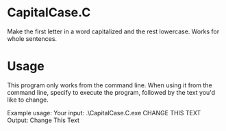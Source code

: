 # CapitalCase.C
Make the first letter in a word capitalized and the rest lowercase. Works for whole sentences.

# Usage
This program only works from the command line. When using it from the command line, specify to execute the program, followed by the text you'd like to change.

Example usage:
Your input: .\CapitalCase.C.exe CHANGE THIS TEXT
Output: Change This Text
